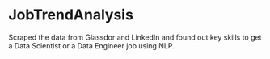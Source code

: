 # JobTrendAnalysis

Scraped the data from Glassdor and LinkedIn and found out key skills to get a Data Scientist or a Data Engineer job using NLP.

